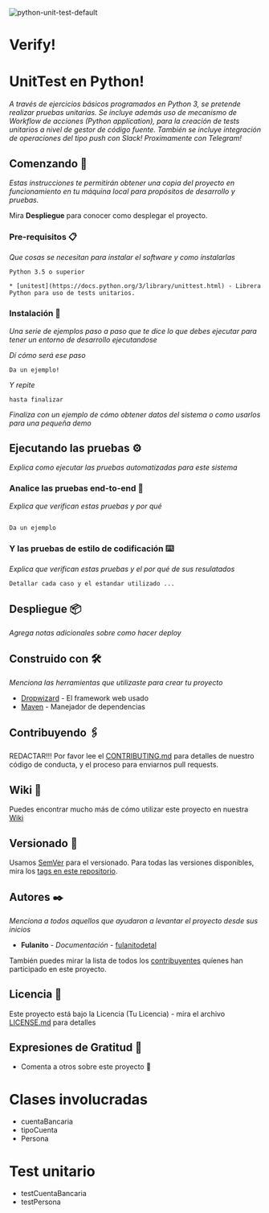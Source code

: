 ![python-unit-test-default](https://github.com/i210-bbdd/python-unit-test/workflows/python-unit-test-default/badge.svg?branch=master&event=push)

# Verify! 

# UnitTest en Python!

 _A través de ejercicios básicos programados en Python 3, se pretende realizar pruebas unitarias.
 Se incluye además uso de mecanismo de *Workflow de acciones* (Python application), para la creación de tests unitarios a nivel de gestor de código fuente.
 También se incluye integración de operaciones del tipo push con *Slack*! Proximamente con Telegram!_

## Comenzando 🚀

_Estas instrucciones te permitirán obtener una copia del proyecto en funcionamiento en tu máquina local para propósitos de desarrollo y pruebas._

Mira **Despliegue** para conocer como desplegar el proyecto.


### Pre-requisitos 📋

_Que cosas se necesitan para instalar el software y como instalarlas_

```
Python 3.5 o superior

* [unitest](https://docs.python.org/3/library/unittest.html) - Librera Python para uso de tests unitarios.

```

### Instalación 🔧

_Una serie de ejemplos paso a paso que te dice lo que debes ejecutar para tener un entorno de desarrollo ejecutandose_

_Dí cómo será ese paso_

```
Da un ejemplo!
```

_Y repite_

```
hasta finalizar
```

_Finaliza con un ejemplo de cómo obtener datos del sistema o como usarlos para una pequeña demo_

## Ejecutando las pruebas ⚙️

_Explica como ejecutar las pruebas automatizadas para este sistema_

### Analice las pruebas end-to-end  🔩

_Explica que verifican estas pruebas y por qué_

```

Da un ejemplo
```

### Y las pruebas de estilo de codificación ⌨️

_Explica que verifican estas pruebas y el por qué de sus resulatados_

```
Detallar cada caso y el estandar utilizado ...
```

## Despliegue 📦

_Agrega notas adicionales sobre como hacer deploy_

## Construido con 🛠️

_Menciona las herramientas que utilizaste para crear tu proyecto_

* [Dropwizard](http://www.dropwizard.io/1.0.2/docs/) - El framework web usado
* [Maven](https://maven.apache.org/) - Manejador de dependencias


## Contribuyendo 🖇️

REDACTAR!!!
Por favor lee el [CONTRIBUTING.md](https://gist.github.com/usuario/xxxxxx) para detalles de nuestro código de conducta, y el proceso para enviarnos pull requests.

## Wiki 📖

Puedes encontrar mucho más de cómo utilizar este proyecto en nuestra [Wiki](https://github.com/tu/proyecto/wiki)

## Versionado 📌

Usamos [SemVer](http://semver.org/) para el versionado. Para todas las versiones disponibles, mira los [tags en este repositorio](https://github.com/tu/proyecto/tags).

## Autores ✒️

_Menciona a todos aquellos que ayudaron a levantar el proyecto desde sus inicios_

* **Fulanito** - *Documentación* - [fulanitodetal](#fulanito-de-tal)

También puedes mirar la lista de todos los [contribuyentes](https://github.com/your/project/contributors) quíenes han participado en este proyecto. 

## Licencia 📄

Este proyecto está bajo la Licencia (Tu Licencia) - mira el archivo [LICENSE.md](LICENSE.md) para detalles

## Expresiones de Gratitud 🎁

* Comenta a otros sobre este proyecto 📢


# Clases involucradas
  + cuentaBancaria
  + tipoCuenta
  + Persona



# Test unitario

  + testCuentaBancaria
  + testPersona
